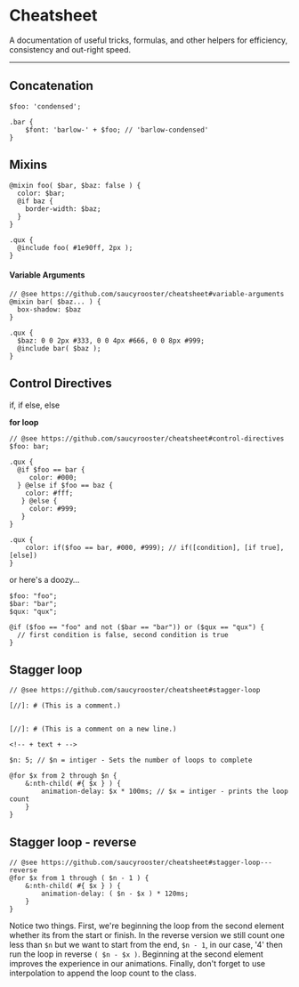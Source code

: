 # Cheatsheet

A documentation of useful tricks, formulas, and other helpers for efficiency, consistency and out-right speed.

---

## Concatenation
```
$foo: 'condensed';

.bar {
	$font: 'barlow-' + $foo; // 'barlow-condensed'
}
```
## Mixins
```
@mixin foo( $bar, $baz: false ) {
  color: $bar;
  @if baz {
    border-width: $baz;
  }
}

.qux {
  @include foo( #1e90ff, 2px );
}
```

#### Variable Arguments
```
// @see https://github.com/saucyrooster/cheatsheet#variable-arguments
@mixin bar( $baz... ) {
  box-shadow: $baz
}

.qux {
  $baz: 0 0 2px #333, 0 0 4px #666, 0 0 8px #999;
  @include bar( $baz );
}
```

## Control Directives

if, if else, else

**for loop**

```
// @see https://github.com/saucyrooster/cheatsheet#control-directives
$foo: bar;

.qux {
  @if $foo == bar {
     color: #000;
  } @else if $foo == baz {
    color: #fff;
   } @else {
     color: #999;
   }
}

.qux {
	color: if($foo == bar, #000, #999); // if([condition], [if true], [else])
}
```

or here's a doozy…

```
$foo: "foo";
$bar: "bar";
$qux: "qux";

@if ($foo == "foo" and not ($bar == "bar")) or ($qux == "qux") {
  // first condition is false, second condition is true
}
```

## Stagger loop
```
// @see https://github.com/saucyrooster/cheatsheet#stagger-loop

[//]: # (This is a comment.)  


[//]: # (This is a comment on a new line.)  

<!-- + text + -->

$n: 5; // $n = intiger - Sets the number of loops to complete

@for $x from 2 through $n {
	&:nth-child( #{ $x } ) {
		animation-delay: $x * 100ms; // $x = intiger - prints the loop count
	}
}
```

## Stagger loop - reverse
```
// @see https://github.com/saucyrooster/cheatsheet#stagger-loop---reverse
@for $x from 1 through ( $n - 1 ) {
	&:nth-child( #{ $x } ) {
		animation-delay: ( $n - $x ) * 120ms;
	}
}
```

Notice two things. First, we're beginning the loop from the second element whether its from the start or finish. In the reverse version we still count one less than `$n` but we want to start from the end, `$n - 1`, in our case, '4' then run the loop in reverse `( $n - $x )`. Beginning at the second element improves the experience in our animations. Finally, don't forget to use interpolation to append the loop count to the class.
